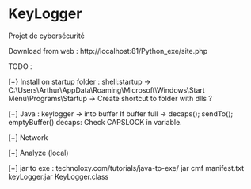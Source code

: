 # KeyLogger
Projet de cybersécurité

Download from web :
http://localhost:81/Python_exe/site.php

TODO :

[+} Install on startup folder :
    shell:startup -> C:\Users\Arthur\AppData\Roaming\Microsoft\Windows\Start Menu\Programs\Startup
    -> Create shortcut to folder with dlls ?

[+] Java : keylogger -> into buffer
    If buffer full -> decaps(); sendTo(); emptyBuffer()
    decaps: Check CAPSLOCK in variable.

[+] Network

[+] Analyze (local)

[+] jar to exe :
    technoloxy.com/tutorials/java-to-exe/
    jar cmf manifest.txt keyLogger.jar KeyLogger.class

